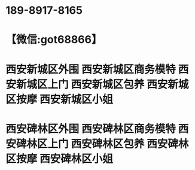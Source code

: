 # 189-8917-8165
# 【微信:got68866】
# 西安新城区外围 西安新城区商务模特 西安新城区上门 西安新城区包养 西安新城区按摩 西安新城区小姐 
# 西安碑林区外围 西安碑林区商务模特 西安碑林区上门 西安碑林区包养 西安碑林区按摩 西安碑林区小姐
